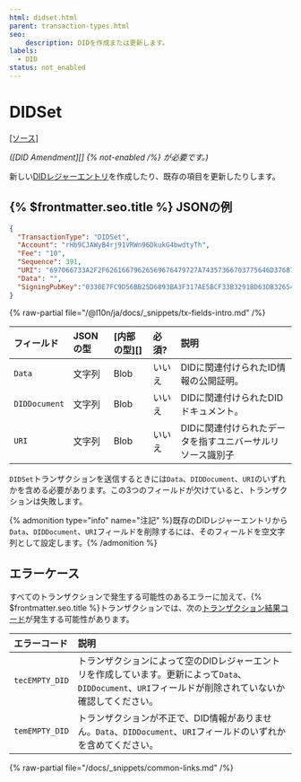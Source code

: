 ```yaml
---
html: didset.html
parent: transaction-types.html
seo:
    description: DIDを作成または更新します。
labels:
  - DID
status: not_enabled
---
```

# DIDSet

[[ソース]](https://github.com/XRPLF/rippled/blob/master/src/ripple/app/tx/impl/DID.cpp "ソース")

_([DID Amendment][] {% not-enabled /%} が必要です。)_

新しい[DIDレジャーエントリ](../../ledger-data/ledger-entry-types/did.md)を作成したり、既存の項目を更新したりします。


## {% $frontmatter.seo.title %} JSONの例

```json
{
  "TransactionType": "DIDSet",
  "Account": "rHb9CJAWyB4rj91VRWn96DkukG4bwdtyTh",
  "Fee": "10",
  "Sequence": 391,
  "URI": "697066733A2F2F62616679626569676479727A74357366703775646D37687537367568377932366E6634646675796C71616266336F636C67747179353566627A6469",
  "Data": "",
  "SigningPubKey":"0330E7FC9D56BB25D6893BA3F317AE5BCF33B3291BD63DB32654A313222F7FD020"
}
```

{% raw-partial file="/@l10n/ja/docs/_snippets/tx-fields-intro.md" /%}

| フィールド      | JSONの型 | [内部の型][] | 必須? | 説明 |
|:--------------|:---------|:-----------|:------|:----|
| `Data`        | 文字列    | Blob       | いいえ | DIDに関連付けられたID情報の公開証明。 |
| `DIDDocument` | 文字列    | Blob       | いいえ | DIDに関連付けられたDIDドキュメント。 |
| `URI`         | 文字列    | Blob       | いいえ | DIDに関連付けられたデータを指すユニバーサルリソース識別子 |

`DIDSet`トランザクションを送信するときには`Data`、`DIDDocument`、`URI`のいずれかを含める必要があります。この3つのフィールドが欠けていると、トランザクションは失敗します。

{% admonition type="info" name="注記" %}既存のDIDレジャーエントリから`Data`、`DIDDocument`、`URI`フィールドを削除するには、そのフィールドを空文字列として設定します。{% /admonition %}


## エラーケース

すべてのトランザクションで発生する可能性のあるエラーに加えて、{% $frontmatter.seo.title %}トランザクションでは、次の[トランザクション結果コード](../transaction-results/index.md)が発生する可能性があります。

| エラーコード          | 説明                                         |
|:--------------------|:---------------------------------------------|
| `tecEMPTY_DID`      | トランザクションによって空のDIDレジャーエントリを作成しています。更新によって`Data`、`DIDDocument`、`URI`フィールドが削除されていないか確認してください。 |
| `temEMPTY_DID`      | トランザクションが不正で、DID情報がありません。`Data`、`DIDDocument`、`URI`フィールドのいずれかを含めてください。 |

{% raw-partial file="/docs/_snippets/common-links.md" /%}

